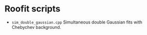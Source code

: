 # Roofit scripts

- `sim_double_gaussian.cpp` 
  Simultaneous double Gaussian fits with Chebychev background.